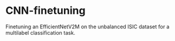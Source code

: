 # CNN-finetuning
Finetuning an EfficientNetV2M on the unbalanced ISIC dataset for a multilabel classification task.
